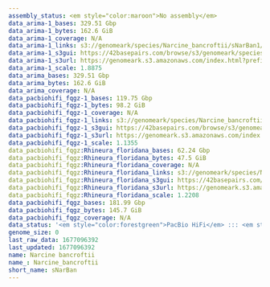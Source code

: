 ```yaml
---
assembly_status: <em style="color:maroon">No assembly</em>
data_arima-1_bases: 329.51 Gbp
data_arima-1_bytes: 162.6 GiB
data_arima-1_coverage: N/A
data_arima-1_links: s3://genomeark/species/Narcine_bancroftii/sNarBan1/genomic_data/arima/<br>
data_arima-1_s3gui: https://42basepairs.com/browse/s3/genomeark/species/Narcine_bancroftii/sNarBan1/genomic_data/arima/
data_arima-1_s3url: https://genomeark.s3.amazonaws.com/index.html?prefix=species/Narcine_bancroftii/sNarBan1/genomic_data/arima/
data_arima-1_scale: 1.8875
data_arima_bases: 329.51 Gbp
data_arima_bytes: 162.6 GiB
data_arima_coverage: N/A
data_pacbiohifi_fqgz-1_bases: 119.75 Gbp
data_pacbiohifi_fqgz-1_bytes: 98.2 GiB
data_pacbiohifi_fqgz-1_coverage: N/A
data_pacbiohifi_fqgz-1_links: s3://genomeark/species/Narcine_bancroftii/sNarBan1/genomic_data/pacbio_hifi/<br>
data_pacbiohifi_fqgz-1_s3gui: https://42basepairs.com/browse/s3/genomeark/species/Narcine_bancroftii/sNarBan1/genomic_data/pacbio_hifi/
data_pacbiohifi_fqgz-1_s3url: https://genomeark.s3.amazonaws.com/index.html?prefix=species/Narcine_bancroftii/sNarBan1/genomic_data/pacbio_hifi/
data_pacbiohifi_fqgz-1_scale: 1.1355
data_pacbiohifi_fqgz:Rhineura_floridana_bases: 62.24 Gbp
data_pacbiohifi_fqgz:Rhineura_floridana_bytes: 47.5 GiB
data_pacbiohifi_fqgz:Rhineura_floridana_coverage: N/A
data_pacbiohifi_fqgz:Rhineura_floridana_links: s3://genomeark/species/Narcine_bancroftii/Rhineura_floridana/genomic_data/pacbio_hifi/<br>
data_pacbiohifi_fqgz:Rhineura_floridana_s3gui: https://42basepairs.com/browse/s3/genomeark/species/Narcine_bancroftii/Rhineura_floridana/genomic_data/pacbio_hifi/
data_pacbiohifi_fqgz:Rhineura_floridana_s3url: https://genomeark.s3.amazonaws.com/index.html?prefix=species/Narcine_bancroftii/Rhineura_floridana/genomic_data/pacbio_hifi/
data_pacbiohifi_fqgz:Rhineura_floridana_scale: 1.2208
data_pacbiohifi_fqgz_bases: 181.99 Gbp
data_pacbiohifi_fqgz_bytes: 145.7 GiB
data_pacbiohifi_fqgz_coverage: N/A
data_status: '<em style="color:forestgreen">PacBio HiFi</em> ::: <em style="color:forestgreen">Arima</em>'
genome_size: 0
last_raw_data: 1677096392
last_updated: 1677096392
name: Narcine bancroftii
name_: Narcine_bancroftii
short_name: sNarBan
---
```

